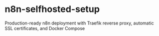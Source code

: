 # n8n-selfhosted-setup
Production-ready n8n deployment with Traefik reverse proxy, automatic SSL certificates, and Docker Compose
